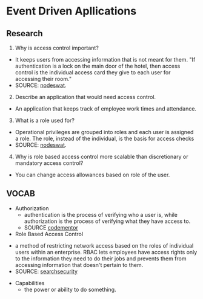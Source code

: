# Event Driven Apllications

## Research
1. Why is access control important?
- It keeps users from accessing information that is not meant for them. "If authentication is a lock on the main door of the hotel, then access control is the individual access card they give to each user for accessing their room."
- SOURCE: [nodeswat](https://blog.nodeswat.com/implement-access-control-in-node-js-8567e7b484d1).
2. Describe an application that would need access control.
- An application that keeps track of employee work times and attendance.
3. What is a role used for?
-  Operational privileges are grouped into roles and each user is assigned a role. The role, instead of the individual, is the basis for access checks
- SOURCE: [nodeswat](https://blog.nodeswat.com/implement-access-control-in-node-js-8567e7b484d1).
4. Why is role based access control more scalable than discretionary or mandatory access control?
- You can change access allowances based on role of the user.

## VOCAB

* Authorization
  - authentication is the process of verifying who a user is, while authorization is the process of verifying what they have access to.
  - SOURCE [codementor](https://www.codementor.io/@manashkumarchakrobortty/authentication-and-authorization-in-node-js-19brdvhsyw)
* Role Based Access Control 
 - a method of restricting network access based on the roles of individual users within an enterprise. RBAC lets employees have access rights only to the information they need to do their jobs and prevents them from accessing information that doesn't pertain to them.
 - SOURCE: [searchsecurity](https://searchsecurity.techtarget.com/definition/role-based-access-control-RBAC)
* Capabilities
  - the power or ability to do something.